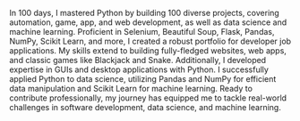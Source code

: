 In 100 days, I mastered Python by building 100 diverse projects, covering automation, game, app, and web development, as well as data science and machine learning. Proficient in Selenium, Beautiful Soup, Flask, Pandas, NumPy, Scikit Learn, and more, I created a robust portfolio for developer job applications. My skills extend to building fully-fledged websites, web apps, and classic games like Blackjack and Snake. Additionally, I developed expertise in GUIs and desktop applications with Python. I successfully applied Python to data science, utilizing Pandas and NumPy for efficient data manipulation and Scikit Learn for machine learning. Ready to contribute professionally, my journey has equipped me to tackle real-world challenges in software development, data science, and machine learning.
